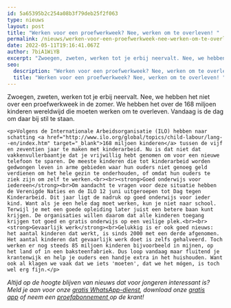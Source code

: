 ```yaml
---
id: 5a65395b2c254a08b3f79deb25f2f063
type: nieuws
layout: post
title: "Werken voor een proefwerkweek? Nee, werken om te overleven! "
permalink: /nieuws/werken-voor-een-proefwerkweek-nee-werken-om-te-overleven!-/
date: 2022-05-11T19:16:41.067Z
author: 7biA1WiYB
excerpt: "Zwoegen, zweten, werken tot je erbij neervalt. Nee, we hebben het niet over een proefwerkweek in de zomer. We hebben het over de 168 miljoen kinderen wereldwijd die moeten werken om te overleven. Vandaag is de dag om daar bij stil te staan.  "
seo:
  description: "Werken voor een proefwerkweek? Nee, werken om te overleven! "
  title: "Werken voor een proefwerkweek? Nee, werken om te overleven! "
---
```

Zwoegen, zweten, werken tot je erbij neervalt. Nee, we hebben het niet over een proefwerkweek in de zomer. We hebben het over de 168 miljoen kinderen wereldwijd die moeten werken om te overleven. Vandaag is de dag om daar bij stil te staan.  

    <p>Volgens de Internationale Arbeidsorganisatie (ILO) hebben naar schatting <a href="http://www.ilo.org/global/topics/child-labour/lang--en/index.htm" target="_blank">168 miljoen kinderen</a> tussen de vijf en zeventien jaar te maken met kinderarbeid. Nu is dat niet dat vakkenvullerbaantje dat je vrijwillig hebt genomen om voor een nieuwe telefoon te sparen. De meeste kinderen die tot kinderarbeid worden gedwongen leven in arme gebieden waar hun ouders niet genoeg geld verdienen om het hele gezin te onderhouden, of omdat hun ouders te ziek zijn om zelf te werken.<br><br><strong>Goed onderwijs voor iedereen</strong><br>Om aandacht te vragen voor deze situatie hebben de Verenigde Naties en de ILO 12 juni uitgeroepen tot Dag tegen Kinderarbeid. Dit jaar ligt de nadruk op goed onderwijs voor ieder kind. Want als je een hele dag moet werken, kun je niet naar school. Terwijl je met een goede opleiding later juist een betere baan kunt krijgen. De organisaties willen daarom dat alle kinderen toegang krijgen tot goed en gratis onderwijs op een veilige plek.<br><br><strong>Gevaarlijk werk</strong><br>Gelukkig is er ook goed nieuws: het aantal kinderen dat werkt, is sinds 2000 met een derde afgenomen. Het aantal kinderen dat gevaarlijk werk doet is zelfs gehalveerd. Toch werken er nog steeds 85 miljoen kinderen bijvoorbeeld in mijnen, op het land of in een baksteenfabriek. Dus loop vandaag maar fluitend je krantenwijk en help je ouders een handje extra in het huishouden. Want ook al klagen we vaak dat we iets 'moeten', dat we het mógen, is toch wel erg fijn.</p>
<p><em>Altijd op de hoogte blijven van nieuws dat voor jongeren interessant is? Meld je aan voor onze <a href="https://7dagen.netlify.app/whatsapp">gratis WhatsApp-dienst</a>, download onze <a href="https://7dagen.netlify.app/app">gratis app</a> of neem een <a href="https://abonneren.sevendays.nl/abonneren/abonnementen/ae/artikel">proefabonnement </a>op de krant!</em></p>  
